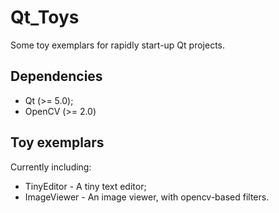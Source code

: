 Qt_Toys
===

Some toy exemplars for rapidly start-up Qt projects. 

## Dependencies ##

* Qt (>= 5.0);
* OpenCV (>= 2.0)

## Toy exemplars ##

Currently including:

* TinyEditor	-	A tiny text editor;
* ImageViewer	-	An image viewer, with opencv-based filters.
